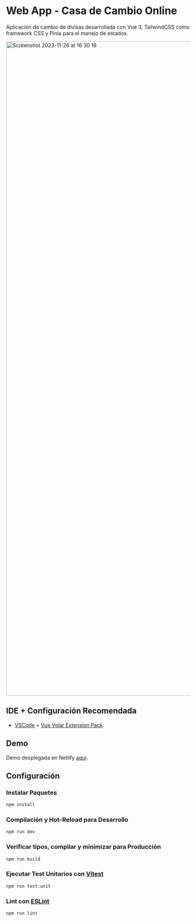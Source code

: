 # Web App  - Casa de Cambio Online

Aplicación de cambio de divisas desarrollada con Vue 3, TailwindCSS como framework CSS y Pinia para el manejo de estados.

<img width="1788" alt="Screenshot 2023-11-26 at 16 30 16" src="https://github.com/hzdelgado/vue-money-exchange/assets/88523514/b74b727b-4af2-4b88-88b7-bcaa1043e358">


## IDE + Configuración Recomendada
- [VSCode](https://code.visualstudio.com/) + [Vue Volar Extension Pack](https://marketplace.visualstudio.com/items?itemName=MisterJ.vue-volar-extention-pack).

## Demo

Demo desplegada en Netlify [aquí](https://6563b5df09319d36ed40ac34--chic-twilight-f42734.netlify.app/).

## Configuración

### Instalar Paquetes

```sh
npm install
```

### Compilación y Hot-Reload para Desarrollo

```sh
npm run dev
```

### Verificar tipos, compilar y minimizar para Producción

```sh
npm run build
```

### Ejecutar Test Unitarios con [Vitest](https://vitest.dev/)

```sh
npm run test:unit
```

### Lint con [ESLint](https://eslint.org/)

```sh
npm run lint
```
